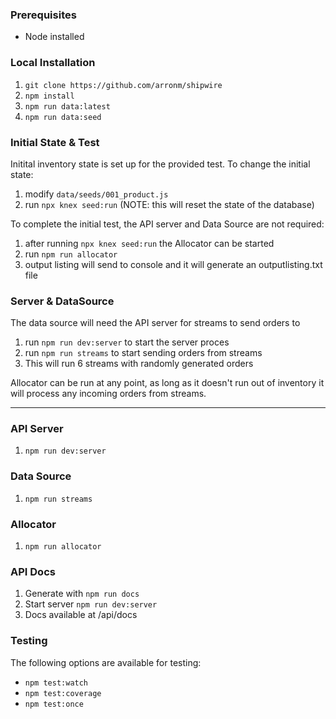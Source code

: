### Prerequisites

 - Node installed

### Local Installation

1. `git clone https://github.com/arronm/shipwire`
1. `npm install`
1. `npm run data:latest`
1. `npm run data:seed`


### Initial State & Test

Initital inventory state is set up for the provided test. To change the initial state:

1. modify `data/seeds/001_product.js`
1. run `npx knex seed:run` (NOTE: this will reset the state of the database)

To complete the initial test, the API server and Data Source are not required:

1. after running `npx knex seed:run` the Allocator can be started
1. run `npm run allocator`
1. output listing will send to console and it will generate an outputlisting.txt file


### Server & DataSource

The data source will need the API server for streams to send orders to

1. run `npm run dev:server` to start the server proces
1. run `npm run streams` to start sending orders from streams
1. This will run 6 streams with randomly generated orders

Allocator can be run at any point, as long as it doesn't run out of inventory it will process any incoming orders from streams.

---

### API Server
1. `npm run dev:server`

### Data Source
1. `npm run streams`

### Allocator
1. `npm run allocator`

### API Docs
1. Generate with `npm run docs`
1. Start server `npm run dev:server`
1. Docs available at /api/docs 

### Testing
The following options are available for testing:

- `npm test:watch`
- `npm test:coverage`
- `npm test:once`

